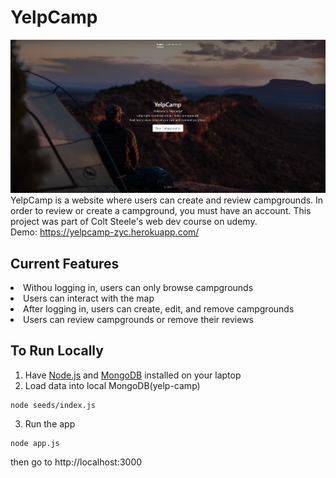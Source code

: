 # YelpCamp
![home page image](image.png)
YelpCamp is a website where users can create and review campgrounds. In order to review or create a campground, you must have an account. This project was part of Colt Steele's web dev course on udemy. <br>
Demo: https://yelpcamp-zyc.herokuapp.com/

## Current Features
<li>Withou logging in, users can only browse campgrounds</li>
<li>Users can interact with the map</li>
<li>After logging in, users can create, edit, and remove campgrounds</li>
<li>Users can review campgrounds or remove their reviews</li>


## To Run Locally
1. Have [Node.js](https://nodejs.org/en/download/) and [MongoDB](https://www.mongodb.com/try/download/community) installed on your laptop
2. Load data into local MongoDB(yelp-camp)
```
node seeds/index.js
```

3. Run the app
```
node app.js
```
then go to http://localhost:3000
